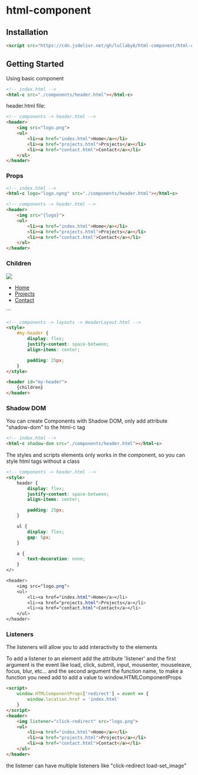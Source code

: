 # html-component

## Installation

```html
<script src="https://cdn.jsdelivr.net/gh/lullaby6/html-component/html-component.min.js" defer></script>
```

## Getting Started

Using basic component
```html
<!-- index.html -->
<html-c src="./components/header.html"></html-c>
```

header.html file:
```html
<!-- components -> header.html -->
<header>
    <img src="logo.png">
    <ul>
        <li><a href="index.html">Home</a></li>
        <li><a href="projects.html">Projects</a></li>
        <li><a href="contact.html">Contact</a></li>
    </ul>
</header>
```

### Props

```html
<!-- index.html -->
<html-c logo="logo.npng" src="./components/header.html"></html-c>
```

```html
<!-- components -> header.html -->
<header>
    <img src="{logo}">
    <ul>
        <li><a href="index.html">Home</a></li>
        <li><a href="projects.html">Projects</a></li>
        <li><a href="contact.html">Contact</a></li>
    </ul>
</header>
```

### Children

<!-- index.html -->
<html-c src="./components/layouts/HeaderLayout.html">
    <img src="logo.png">
    <ul>
        <li><a href="index.html">Home</a></li>
        <li><a href="projects.html">Projects</a></li>
        <li><a href="contact.html">Contact</a></li>
    </ul>
</html-c>
```

```html
<!-- components -> layouts -> HeaderLayout.html -->
<style>
    #my-header {
        display: flex;
        justify-content: space-between;
        align-items: center;

        padding: 25px;
    }
</style>

<header id="my-header">
    {children}
</header>
```

### Shadow DOM

You can create Components with Shadow DOM, only add attribute "shadow-dom" to the html-c tag

```html
<!-- index.html -->
<html-c shadow-dom src="./components/header.html"></html-c>
```

The styles and scripts elements only works in the component, so you can style html tags without a class
```html
<!-- components -> header.html -->
<style>
    header {
        display: flex;
        justify-content: space-between;
        align-items: center;

        padding: 25px;
    }

    ul {
        display: flex;
        gap: 5px;
    }

    a {
        text-decoration: none;
    }
</>

<header>
    <img src="logo.png">
    <ul>
        <li><a href="index.html">Home</a></li>
        <li><a href="projects.html">Projects</a></li>
        <li><a href="contact.html">Contact</a></li>
    </ul>
</header>
```

### Listeners

The listeners will allow you to add interactivity to the elements

To add a listener to an element add the attribute 'listener' and the first argument is the event
like load, click, submit, input, mousenter, mouseleave, focus, blur, etc... and the second argument the function name, to make a function you need add to add a value to window.HTMLComponentProps

```html
<script>
    window.HTMLComponentProps['redirect'] = event => {
        window.location.href = 'index.html'
    }
</script>
<header>
    <img listener="click-redirect" src="logo.png">
    <ul>
        <li><a href="index.html">Home</a></li>
        <li><a href="projects.html">Projects</a></li>
        <li><a href="contact.html">Contact</a></li>
    </ul>
</header>
```

the listener can have multiple listeners like "click-redirect load-set_image"